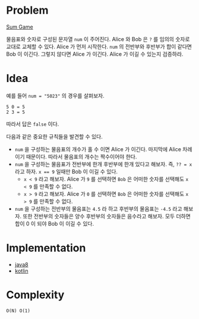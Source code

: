 # Problem

[Sum Game](https://leetcode.com/problems/sum-game/)

물음표와 숫자로 구성된 문자열 `num` 이 주어진다. Alice 와 Bob 은 `?`
를 임의의 숫자로 교대로 교체할 수 있다. Alice 가 먼저 시작한다. `num`
의 전반부와 후반부가 합이 같다면 Bob 이 이긴다. 그렇지 않다면 Alice 가
이긴다. Alice 가 이길 수 있는지 검증하라.

# Idea

예를 들어 `num = "5023"` 의 경우를 살펴보자.

```
5 0 = 5
2 3 = 5
```

따라서 답은 `false` 이다.

다음과 같은 중요한 규칙들을 발견할 수 있다.

* `num` 을 구성하는 물음표의 개수가 홀 수 이면 Alice 가
  이긴다. 마지막에 Alice 차례이기 때문이다. 따라서 물음표의 개수는
  짝수이어야 한다.
* `num` 을 구성하는 물음표가 전반부에 한개 후반부에 한개 있다고
  해보자. 즉, `?? = x` 라고 하자. `x == 9` 일때만 Bob 이 이길 수 있다.
  * `x < 9` 라고 해보자. Alice 가 `9` 를 선택하면 `Bob` 은 어떠한
    숫자를 선택해도 `x < 9` 를 만족할 수 없다.
  * `x > 9` 라고 해보자. Alice 가 `0` 를 선택하면 `Bob` 은 어떠한
    숫자를 선택해도 `x > 9` 를 만족할 수 없다.
* `num` 을 구성하는 전반부의 물음표는 `4.5` 라 하고 후반부의 물음표는
  `-4.5` 라고 해보자. 또한 전반부의 숫자들은 양수 후반부의 숫자들은
  음수라고 해보자. 모두 더하면 합이 0 이 되야 Bob 이 이길 수 있다. 

# Implementation

* [java8](MainApp.java)
* [kotlin](MainApp.kt)

# Complexity

```
O(N) O(1)
```
